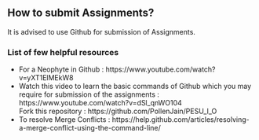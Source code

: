<h2> How to submit Assignments? </h2>
<p> It is advised to use Github for submission of Assignments. </p>
<h3> List of few helpful resources </h3>
<ul>
<li> For a Neophyte in Github : https://www.youtube.com/watch?v=yXT1ElMEkW8</li>
<li> Watch this video to learn the basic commands of Github which you may require for submission of the assignments : https://www.youtube.com/watch?v=dSl_qnWO104<br>
Fork this repository : https://github.com/PollenJain/PESU_I_O </li>
<li> To resolve Merge Conflicts : https://help.github.com/articles/resolving-a-merge-conflict-using-the-command-line/ </li>
